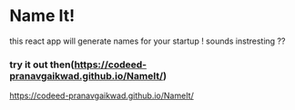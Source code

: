 # Name It!
this react app will generate names for your startup !
sounds instresting ??
### try it out then(https://codeed-pranavgaikwad.github.io/NameIt/)
https://codeed-pranavgaikwad.github.io/NameIt/
